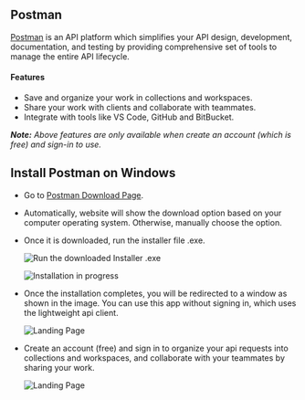 ## Postman

<a target="_blank" rel="noopener" href="https://www.postman.com/">Postman</a> is an API platform which simplifies your API design, development, documentation, and testing by providing comprehensive set of tools to manage the entire API lifecycle.

#### Features
- Save and organize your work in collections and workspaces.
- Share your work with clients and collaborate with teammates.
- Integrate with tools like VS Code, GitHub and BitBucket.

***Note:** Above features are only available when create an account (which is free) and sign-in to use.*


## Install Postman on Windows
-   Go to <a target="_blank" rel="noopener" href="https://www.postman.com/downloads/">Postman Download Page</a>.
-   Automatically, website will show the download option based on your computer operating system. Otherwise, manually choose the option.
- Once it is downloaded, run the installer file .exe.

    ![Run the downloaded Installer .exe](/blog/assets/img/1-run-Installer-file.png)

    ![Installation in progress](/blog/assets/img/2-installation-progress.png)
    
- Once the installation completes, you will be redirected to a window as shown in the image. You can use this app without signing in, which uses the lightweight api client.

   ![Landing Page](/blog/assets/img/3-landing-page.png)

- Create an account (free) and sign in to organize your api requests into collections and workspaces, and collaborate with your teammates by sharing your work.
 
  ![Landing Page](/blog/assets/img/4-signed-in.png)



